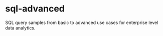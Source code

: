 # sql-advanced
SQL query samples from basic to advanced use cases for enterprise level data analytics.
